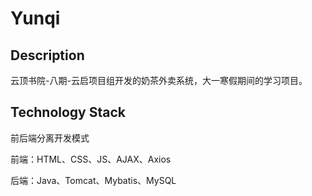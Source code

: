 # Yunqi

## Description

云顶书院-八期-云启项目组开发的奶茶外卖系统，大一寒假期间的学习项目。

## Technology Stack

前后端分离开发模式

前端：HTML、CSS、JS、AJAX、Axios

后端：Java、Tomcat、Mybatis、MySQL
